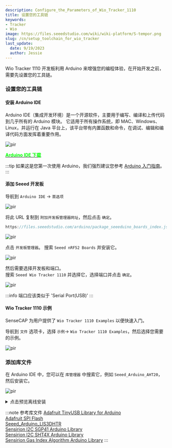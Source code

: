 ```yaml
---
description: Configure_the_Parameters_of_Wio_Tracker_1110 
title: 设置您的工具链
keywords:
- Tracker
- Wio
image: https://files.seeedstudio.com/wiki/wiki-platform/S-tempor.png
slug: /cn/setup_toolchain_for_wio_tracker
last_update:
  date: 9/19/2023
  author: Jessie
---
```



Wio Tracker 1110 开发板利用 Arduino 来增强您的编程体验，在开始开发之前，需要先设置您的工具链。

### 设置您的工具链

#### 安装 Arduino IDE

Arduino IDE（集成开发环境）是一个开源软件，主要用于编写、编译和上传代码到几乎所有的 Arduino 模块。
它适用于所有操作系统，即 MAC、Windows、Linux，并运行在 Java 平台上，该平台带有内置函数和命令，在调试、编辑和编译代码方面发挥着重要作用。

<p style={{textAlign: 'center'}}><img src="https://files.seeedstudio.com/wiki/SenseCAP/wio_tracker/arduino-wio.png" alt="pir" width={800} height="auto" /></p>

<div class="get_one_now_container" style={{textAlign: 'center'}}>
    <a class="get_one_now_item" href="https://www.arduino.cc/en/software" target="_blank" rel="noopener noreferrer">
            <strong><span><font color={'FFFFFF'} size={"4"}> Arduino IDE 下载 </font></span></strong>
    </a>
</div>

:::tip
如果这是您第一次使用 Arduino，我们强烈建议您参考 [Arduino 入门指南](https://wiki.seeedstudio.com/cn/Getting_Started_with_Arduino/)。
:::

#### 添加 Seeed 开发板

导航到 `Arduino IDE` -> `首选项`

<p style={{textAlign: 'center'}}><img src="https://files.seeedstudio.com/wiki/SenseCAP/wio_tracker/arduino-add.png" alt="pir" width={800} height="auto" /></p>

将此 URL 复制到 `附加开发板管理器网址`，然后点击 `确定`。

```cpp
https://files.seeedstudio.com/arduino/package_seeeduino_boards_index.json
```

<p style={{textAlign: 'center'}}><img src="https://files.seeedstudio.com/wiki/SenseCAP/wio_tracker/copy-urls.png" alt="pir" width={800} height="auto" /></p>

点击 `开发板管理器`。
搜索 `Seeed nRF52 Boards` 并安装它。

<p style={{textAlign: 'center'}}><img src="https://files.seeedstudio.com/wiki/SenseCAP/wio_tracker/install-boa.png" alt="pir" width={800} height="auto" /></p>

然后需要选择开发板和端口。<br/>
搜索 `Seeed Wio Tracker 1110` 并选择它，选择端口并点击 `确定`。

<p style={{textAlign: 'center'}}><img src="https://files.seeedstudio.com/wiki/SenseCAP/wio_tracker/port.png" alt="pir" width={800} height="auto" /></p>

:::info
端口应该类似于 'Serial Port(USB)'
:::

#### Wio Tracker 1110 示例

SenseCAP 为用户提供了 `Wio Tracker 1110 Examples` 以便快速入门。

导航到 `文件` 选项卡，选择 `示例`-> `Wio Tracker 1110 Examples`，然后选择您需要的示例。

<p style={{textAlign: 'center'}}><img src="https://files.seeedstudio.com/wiki/SenseCAP/wio_tracker/example.png" alt="pir" width={800} height="auto" /></p>

### 添加库文件

在 Arduino IDE 中，您可以在 `库管理器` 中搜索它，例如 `Seeed_Arduino_AHT20`，然后安装它。

<p style={{textAlign: 'center'}}><img src="https://files.seeedstudio.com/wiki/SenseCAP/wio_tracker/install-lib.png" alt="pir" width={800} height="auto" /></p>
<details>
<summary>点击预览离线安装</summary>

要 *离线* 安装，您可以从 GitHub **下载仓库 zip 文件**，导航到 **项目** -> **加载库** -> **添加 .ZIP 库**，然后选择您下载的库文件。

<div align="center"><img width={680} src="https://files.seeedstudio.com/wiki/SenseCAP/SenseCAP_Indicator/SenseCAP_Indicator_32.png"/></div>

</details>

:::note 参考库文件
[Adafruit TinyUSB Library for Arduino](https://github.com/adafruit/Adafruit_TinyUSB_Arduino)<br/>
[Adafruit SPI Flash](https://github.com/adafruit/Adafruit_SPIFlash)<br/>
[Seeed_Arduino_LIS3DHTR](https://github.com/Seeed-Studio/Seeed_Arduino_LIS3DHTR)<br/>
[Sensirion I2C SGP41 Arduino Library](https://github.com/Sensirion/arduino-i2c-sgp41)<br/>
[Sensirion I2C SHT4X Arduino Library](https://github.com/Sensirion/arduino-i2c-sht4x)<br/>
[Sensirion Gas Index Algorithm Arduino Library](https://github.com/Sensirion/arduino-gas-index-algorithm)
:::
